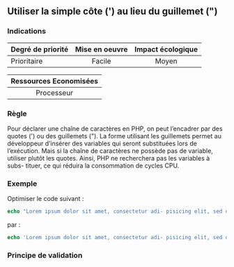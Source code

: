 ## Utiliser la simple côte (') au lieu du guillemet (")
### Indications
| Degré de priorité |      Mise en oeuvre       |  Impact écologique    | 
|-------------------|:-------------------------:|:---------------------:|
|  Prioritaire      |   Facile                  |   Moyen               | 


|Ressources Economisées                                      |
|:----------------------------------------------------------:|
| Processeur   |

### Règle
Pour déclarer une chaîne de caractères en PHP, on peut l’encadrer par des quotes (') ou des guillemets ("). La forme utilisant les guillemets permet au développeur d’insérer des variables qui seront substituées lors de l’exécution.
Mais si la chaîne de caractères ne possède pas de variable, utiliser plutôt les quotes. Ainsi, PHP ne recherchera pas les variables à subs- tituer, ce qui réduira la consommation de cycles CPU.

### Exemple
Optimiser le code suivant :
```php
echo "Lorem ipsum dolor sit amet, consectetur adi- pisicing elit, sed do eiusmod tempor incididunt.";
```
par :
```php
echo 'Lorem ipsum dolor sit amet, consectetur adi- pisicing elit, sed do eiusmod tempor incididunt.';
```
### Principe de validation
